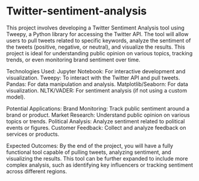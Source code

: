 # Twitter-sentiment-analysis
This project involves developing a Twitter Sentiment Analysis tool using Tweepy, a Python library for accessing the Twitter API. The tool will allow users to pull tweets related to specific keywords, analyze the sentiment of the tweets (positive, negative, or neutral), and visualize the results. This project is ideal for understanding public opinion on various topics, tracking trends, or even monitoring brand sentiment over time.

Technologies Used:
Jupyter Notebook: For interactive development and visualization.
Tweepy: To interact with the Twitter API and pull tweets.
Pandas: For data manipulation and analysis.
Matplotlib/Seaborn: For data visualization.
NLTK/VADER: For sentiment analysis (if not using a custom model).

Potential Applications:
Brand Monitoring: Track public sentiment around a brand or product.
Market Research: Understand public opinion on various topics or trends.
Political Analysis: Analyze sentiment related to political events or figures.
Customer Feedback: Collect and analyze feedback on services or products.

Expected Outcomes:
By the end of the project, you will have a fully functional tool capable of pulling tweets, analyzing sentiment, and visualizing the results. This tool can be further expanded to include more complex analysis, such as identifying key influencers or tracking sentiment across different regions.
